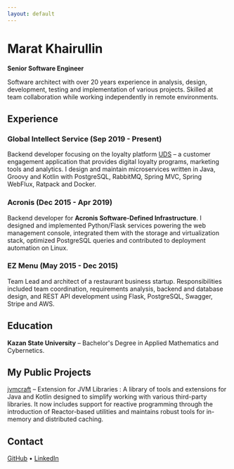 ```yaml
---
layout: default
---
```


# Marat Khairullin

**Senior Software Engineer**

Software architect with over 20 years experience in analysis, design, development, testing and implementation of various projects. Skilled at team collaboration while working independently in remote environments.

## Experience

### Global Intellect Service (Sep 2019 - Present)
Backend developer focusing on the loyalty platform [UDS](https://uds.app/) – a
customer engagement application that provides digital loyalty programs,
marketing tools and analytics. I design and maintain microservices written in
Java, Groovy and Kotlin with PostgreSQL, RabbitMQ, Spring MVC, Spring WebFlux, Ratpack and
Docker.

### Acronis (Dec 2015 - Apr 2019)
Backend developer for **Acronis Software-Defined Infrastructure**. I designed
and implemented Python/Flask services powering the web management console,
integrated them with the storage and virtualization stack, optimized
PostgreSQL queries and contributed to deployment automation on Linux.

### EZ Menu (May 2015 - Dec 2015)
Team Lead and architect of a restaurant business startup. Responsibilities included team coordination, requirements analysis, backend and database design, and REST API development using Flask, PostgreSQL, Swagger, Stripe and AWS.

## Education

**Kazan State University** – Bachelor's Degree in Applied Mathematics and Cybernetics.

## My Public Projects

[jvmcraft](https://github.com/xmm/jvmcraft) – Extension for JVM Libraries : A library of tools and extensions for Java and Kotlin designed to simplify working with various third-party libraries. It now includes support for reactive programming through the introduction of Reactor-based utilities and maintains robust tools for in-memory and distributed caching.

## Contact

[GitHub](https://github.com/xmm) •
[LinkedIn](https://www.linkedin.com/in/xmarat/)
